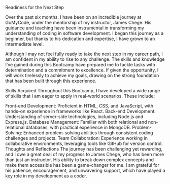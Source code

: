 Readiness for the Next Step

Over the past six months, I have been on an incredible journey at GoMyCode, under the mentorship of my instructor, James Chege. His guidance and teaching have been instrumental in transforming my understanding of coding in software development. I began this journey as a beginner, but thanks to his dedication and expertise, I have grown to an intermediate level.

Although I may not feel fully ready to take the next step in my career path, I am confident in my ability to rise to any challenge. The skills and knowledge I’ve gained during this Bootcamp have prepared me to tackle tasks with determination and a commitment to excellence. If given the opportunity, I will work tirelessly to achieve my goals, drawing on the strong foundation that has been built through this experience.

Skills Acquired
Throughout this Bootcamp, I have developed a wide range of skills that I am eager to apply in real-world scenarios. These include:

Front-end Development: Proficient in HTML, CSS, and JavaScript, with hands-on experience in frameworks like React.
Back-end Development: Understanding of server-side technologies, including Node.js and Express.js.
Database Management: Familiar with both relational and non-relational databases, with practical experience in MongoDB.
Problem-Solving: Enhanced problem-solving abilities through consistent coding challenges and projects.
Team Collaboration: Experience working in collaborative environments, leveraging tools like GitHub for version control.
Thoughts and Reflections
The journey has been challenging yet rewarding, and I owe a great deal of my progress to James Chege, who has been more than just an instructor. His ability to break down complex concepts and make them accessible has been a game-changer for me. I am grateful for his patience, encouragement, and unwavering support, which have played a key role in my development as a coder.

